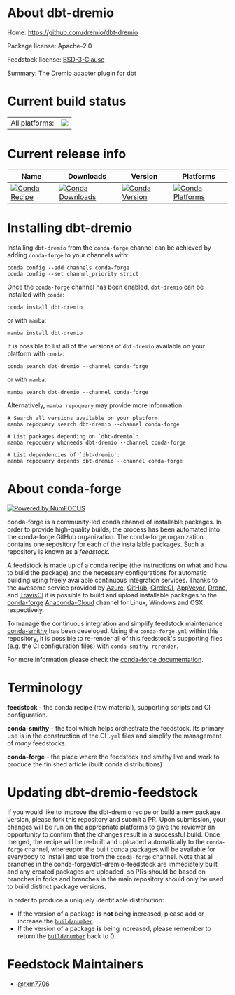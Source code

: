 About dbt-dremio
================

Home: https://github.com/dremio/dbt-dremio

Package license: Apache-2.0

Feedstock license: [BSD-3-Clause](https://github.com/conda-forge/dbt-dremio-feedstock/blob/main/LICENSE.txt)

Summary: The Dremio adapter plugin for dbt

Current build status
====================


<table><tr><td>All platforms:</td>
    <td>
      <a href="https://dev.azure.com/conda-forge/feedstock-builds/_build/latest?definitionId=18091&branchName=main">
        <img src="https://dev.azure.com/conda-forge/feedstock-builds/_apis/build/status/dbt-dremio-feedstock?branchName=main">
      </a>
    </td>
  </tr>
</table>

Current release info
====================

| Name | Downloads | Version | Platforms |
| --- | --- | --- | --- |
| [![Conda Recipe](https://img.shields.io/badge/recipe-dbt--dremio-green.svg)](https://anaconda.org/conda-forge/dbt-dremio) | [![Conda Downloads](https://img.shields.io/conda/dn/conda-forge/dbt-dremio.svg)](https://anaconda.org/conda-forge/dbt-dremio) | [![Conda Version](https://img.shields.io/conda/vn/conda-forge/dbt-dremio.svg)](https://anaconda.org/conda-forge/dbt-dremio) | [![Conda Platforms](https://img.shields.io/conda/pn/conda-forge/dbt-dremio.svg)](https://anaconda.org/conda-forge/dbt-dremio) |

Installing dbt-dremio
=====================

Installing `dbt-dremio` from the `conda-forge` channel can be achieved by adding `conda-forge` to your channels with:

```
conda config --add channels conda-forge
conda config --set channel_priority strict
```

Once the `conda-forge` channel has been enabled, `dbt-dremio` can be installed with `conda`:

```
conda install dbt-dremio
```

or with `mamba`:

```
mamba install dbt-dremio
```

It is possible to list all of the versions of `dbt-dremio` available on your platform with `conda`:

```
conda search dbt-dremio --channel conda-forge
```

or with `mamba`:

```
mamba search dbt-dremio --channel conda-forge
```

Alternatively, `mamba repoquery` may provide more information:

```
# Search all versions available on your platform:
mamba repoquery search dbt-dremio --channel conda-forge

# List packages depending on `dbt-dremio`:
mamba repoquery whoneeds dbt-dremio --channel conda-forge

# List dependencies of `dbt-dremio`:
mamba repoquery depends dbt-dremio --channel conda-forge
```


About conda-forge
=================

[![Powered by
NumFOCUS](https://img.shields.io/badge/powered%20by-NumFOCUS-orange.svg?style=flat&colorA=E1523D&colorB=007D8A)](https://numfocus.org)

conda-forge is a community-led conda channel of installable packages.
In order to provide high-quality builds, the process has been automated into the
conda-forge GitHub organization. The conda-forge organization contains one repository
for each of the installable packages. Such a repository is known as a *feedstock*.

A feedstock is made up of a conda recipe (the instructions on what and how to build
the package) and the necessary configurations for automatic building using freely
available continuous integration services. Thanks to the awesome service provided by
[Azure](https://azure.microsoft.com/en-us/services/devops/), [GitHub](https://github.com/),
[CircleCI](https://circleci.com/), [AppVeyor](https://www.appveyor.com/),
[Drone](https://cloud.drone.io/welcome), and [TravisCI](https://travis-ci.com/)
it is possible to build and upload installable packages to the
[conda-forge](https://anaconda.org/conda-forge) [Anaconda-Cloud](https://anaconda.org/)
channel for Linux, Windows and OSX respectively.

To manage the continuous integration and simplify feedstock maintenance
[conda-smithy](https://github.com/conda-forge/conda-smithy) has been developed.
Using the ``conda-forge.yml`` within this repository, it is possible to re-render all of
this feedstock's supporting files (e.g. the CI configuration files) with ``conda smithy rerender``.

For more information please check the [conda-forge documentation](https://conda-forge.org/docs/).

Terminology
===========

**feedstock** - the conda recipe (raw material), supporting scripts and CI configuration.

**conda-smithy** - the tool which helps orchestrate the feedstock.
                   Its primary use is in the construction of the CI ``.yml`` files
                   and simplify the management of *many* feedstocks.

**conda-forge** - the place where the feedstock and smithy live and work to
                  produce the finished article (built conda distributions)


Updating dbt-dremio-feedstock
=============================

If you would like to improve the dbt-dremio recipe or build a new
package version, please fork this repository and submit a PR. Upon submission,
your changes will be run on the appropriate platforms to give the reviewer an
opportunity to confirm that the changes result in a successful build. Once
merged, the recipe will be re-built and uploaded automatically to the
`conda-forge` channel, whereupon the built conda packages will be available for
everybody to install and use from the `conda-forge` channel.
Note that all branches in the conda-forge/dbt-dremio-feedstock are
immediately built and any created packages are uploaded, so PRs should be based
on branches in forks and branches in the main repository should only be used to
build distinct package versions.

In order to produce a uniquely identifiable distribution:
 * If the version of a package **is not** being increased, please add or increase
   the [``build/number``](https://docs.conda.io/projects/conda-build/en/latest/resources/define-metadata.html#build-number-and-string).
 * If the version of a package **is** being increased, please remember to return
   the [``build/number``](https://docs.conda.io/projects/conda-build/en/latest/resources/define-metadata.html#build-number-and-string)
   back to 0.

Feedstock Maintainers
=====================

* [@rxm7706](https://github.com/rxm7706/)

